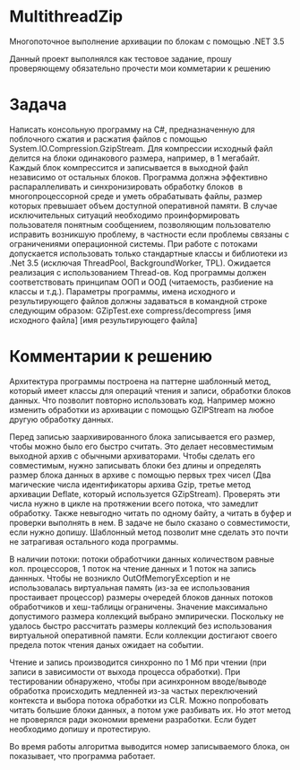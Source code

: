 # MultithreadZip
Многопоточное выполнение архивации по блокам с помощью .NET 3.5

Данный проект выполнялся как тестовое задание, прошу проверяющему обязательно прочести мои комметарии к решению

# Задача

Написать консольную программу на C#, предназначенную для поблочного сжатия и
расжатия файлов с помощью System.IO.Compression.GzipStream.
Для компрессии исходный файл делится на блоки одинакового размера, например, в 1
мегабайт. Каждый блок компрессится и записывается в выходной файл независимо от
остальных блоков.
Программа должна эффективно распараллеливать и синхронизировать обработку блоков 
в многопроцессорной среде и уметь обрабатывать файлы, размер которых превышает
объем доступной оперативной памяти.
В случае исключительных ситуаций необходимо проинформировать пользователя
понятным сообщением, позволяющим пользователю исправить возникшую проблему, в
частности если проблемы связаны с ограничениями операционной системы.
При работе с потоками допускается использовать только стандартные классы и
библиотеки из .Net 3.5 (исключая ThreadPool, BackgroundWorker, TPL). Ожидается
реализация с использованием Thread-ов.
Код программы должен соответствовать принципам ООП и ООД (читаемость, разбиение
на классы и т.д.).
Параметры программы, имена исходного и результирующего файлов должны задаваться
в командной строке следующим образом:
GZipTest.exe compress/decompress [имя исходного файла] [имя результирующего файла]

# Комментарии к решению
Архитектура программы построена на паттерне шаблонный метод, который имеет классы для операций чтения и записи, обработки блоков данных.
Что позволит повторно использовать код. Например можно изменить обработки из архивации с помощью GZIPStream на любое другую обработку данных.

Перед записью заархивированного блока записывается его размер, чтобы можно было его быстро считать. 
Это делает несовместимым выходной архив с обычными архиваторами. 
Чтобы сделать его совместимым, нужно записывать блоки без длины и определять размер блока данных в архиве с помощью первых трех чисел 
(Два магические числа идентификаторы архива Gzip, третье метод архивации Deflate, который используется GZipStream).
Проверять эти числа нужно в цикле на протяжении всего потока, что замедлит обработку. 
Также невыгодно читать по одному байту, а читать в буфер и проверки выполнять в нем. В задаче не было сказано о совместимости, 
если нужно допишу. Шаблонный метод позволит мне сделать это почти не затрагивая остального кода программы.

В наличии потоки: потоки обработчики данных количеством равные кол. процессоров, 1 поток на чтение данных и 1 поток на запись даннных. 
Чтобы не возникло OutOfMemoryException и не использовалась виртуальная память (из-за ее использования простаивает процессор) 
размеры очередей блоков данных потоков обработчиков и хеш-таблицы ограничены. Значение максимально допустимого размера коллекций выбрано эмпирически. Поскольку не удалось быстро рассчитать размеры коллекций без использования виртуальной оперативной памяти.
Если коллекции достигают своего предела поток чтения даных ожидает на событии. 

Чтение и запись производится синхронно по 1 Мб при чтении (при записи в зависимости от выхода процесса обработки). 
При тестировании обнаружено, чтобы при асинхронном вводе/выводе обработка происходить медленней 
из-за частых переключений контекста и выбора потока обработки из CLR. Можно попробовать читать большие блоки данных, а потом уже разбивать их.
Но этот метод не проверялся ради экономии времени разработки. Если будет необходимо допишу и протестирую.

Во время работы алгоритма выводится номер записываемого блока, он показывает, что программа работает. 
